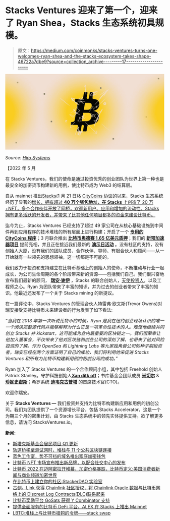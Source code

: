 # Stacks Ventures 迎来了第一个，迎来了 Ryan Shea，Stacks 生态系统初具规模。

> 原文：<https://medium.com/coinmonks/stacks-ventures-turns-one-welcomes-ryan-shea-and-the-stacks-ecosystem-takes-shape-46722a7dbe9?source=collection_archive---------17----------------------->

![](img/d5b532cfc6d72863a91acd569b13bc63.png)

*Source:* [*Hiro Systems*](https://www.hiro.so/blog/bitcoin-economy-the-challenges-of-bitcoin-defi)

【2022 年 5 月

在 Stacks Ventures，我们的使命是通过投资优秀的创业团队为世界上第一种也是最安全的加密货币构建新的用例，使比特币成为 Web3 的结算层。

自从 mainnet 推出[Stacks](https://stacks.co/)(1 月 21 日)& [CityCoins 协议](https://citycoins.co/)的以来，Stacks 生态系统经历了显著的[增长，拥有超过 **40 万个钱包地址，在 Stacks** 上创造了 20 万+NFT，多个合作伙伴开放了网桥，欢迎新用户、应用和增加的流动性。Stacks 拥有更多活跃的开发者，并带来了比其他任何项目都多的资金来建设比特币。](https://newsletter.stacks.org/issues/stacks-ecosystem-q1-recap-bridges-women-of-bitcoin-birth-of-the-bitcoin-odyssey-1156690)

迄今为止，Stacks Ventures 已经支持了超过 49 家公司在从核心基础设施到中间件再到应用程序的技术堆栈的所有层面上进行构建；开启了一个 [**专用的 CityCoins 程序**](https://www.citycoins.co/post/12-accelerator-projects-building-citycoins-utility)；3 月联合推出 [**比特币奥德赛 1.65 亿美元质押**](https://www.coindesk.com/business/2022/03/10/okcoin-stacks-launch-165m-pledge-to-support-bitcoin-related-projects/?utm_campaign=Building%20a%20better%20internet%20on%20Bitcoin&utm_medium=email&utm_source=Revue%20newsletter)；我们的 [**新预加速器项目**](https://twitter.com/TO/status/1524537660391440385?s=20&t=_DG_JPwxWfmlr5GbtWrpWg) 提前亮相，并且正在接近我们最新的 [**演示日活动**](https://www.eventbrite.com/e/stacks-ventures-demo-days-registration-327523801507) 。没有社区的支持，没有创始人大厦，没有我们的团队成员、合作伙伴、导师、有限合伙人和顾问——从一开始就有一些领先的思想领袖，这一切都是不可能的。

我们致力于投资和支持建立在比特币基础上的创始人的使命，不断推动与行业一起成长，为公司生命周期的各个阶段带来新的资源——包括我们自己。我们很兴奋地宣布我们最新的顾问， [**瑞安·谢伊**](https://twitter.com/ryaneshea) ，Stacks 的联合创始人，[天使投资人](https://www.shea.io/investments)，以及工程师之心。Ryan 为团队带来了丰富的知识，并为过去的创业者带来了丰富的知识。他最近还发布了一个关于 Stacks mining 的新提议。

在一篇评论中，Stacks Ventures 的管理合伙人特雷弗·欧文斯(Trevor Owens)对瑞安接受支持比特币未来建设者的行为发表了如下看法:

*“当我在 2013 年第一次听说比特币的时候，Ryan 是我在纽约创业现场认识的唯一一个阅读完整源代码并能够解释为什么它是一项革命性技术的人。难怪他继续共同创立 Stacks 并 kickstart，这可能成为业内最重要的区块链之一。我们很荣幸让他加入董事会，不仅带来了他对区块链和创业公司的深刻了解，也带来了他对风险投资的了解。作为 OpenSea 和 Lightning Labs 等九家独角兽公司的种子期投资者，瑞安已经在两个方面证明了自己的成功，我们将利用他来促进 Stacks Ventures 和所有为比特币构建新用例的初创公司的成功。”*

Ryan 加入了 Stacks Ventures 的一个合作顾问小组，其中包括 Freehold 创始人 Patrick Stanley。守护科技创始人[**Xan ditk off**](https://twitter.com/XanDitkoff)；书库基金会团队成员 [**米切尔**](https://twitter.com/mcuevasm) & [**珍妮史密斯**](https://twitter.com/jennyrmith)；希罗系统 [**迪韦克古普塔**](https://twitter.com/diwakergupta) 的首席技术官(CTO)。

欢迎你瑞安。

关于 **Stacks Ventures —** 我们投资并支持为比特币构建新应用和用例的初创公司。我们为团队提供了一个资源增长平台，包括 Stacks Accelerator，这是一个为期三个月的密集计划，由 Stacks 生态系统中的领先实体提供支持。欲了解更多信息，请访问 StacksVentures.io。

**新闻:**

*   [斯塔克斯基金会居民项目 Q1 更新](https://stacks.org/q1-residents-update)
*   [轨道桥移至测试网时，堆栈与 11 个公共区块链连接](https://stacks.org/stacks-goes-multichain)
*   [蓝色工作室，势不可挡的域名推出家庭加密钱包](https://www.coindesk.com/business/2022/05/12/blue-studios-unstoppable-domains-roll-out-family-crypto-wallets/)
*   [比特币 NFT 市场宣布推出新品牌，以配合社交中心的发布](https://cointelegraph.com/news/bitcoin-nft-marketplace-announces-new-brand-in-alignment-with-release-of-social-hub)
*   [比特币 2022 在迈阿密拉开帷幕，加密价格暴跌，比特币定义:美国消费者新闻与商业频道加密世界](https://www.cnbc.com/video/2022/04/06/bitcoin-2022-miami-crypto-prices-plunge-bitcoin-defi.html)
*   [在比特币上建立你的社区:StackerDAO 实验室](https://app.sigle.io/stackerdaolabs.id.stx/XKoBg0zwh15Da3fb1TgUz)
*   [古剑。Link 获得 Chainlink 社区授权，将 Chainlink Oracle 数据与比特币网络上的 Discreet Log Contracts(DLC)联系起来](https://blog.chain.link/dlc-link-chainlink-grant-bitcoin-discreet-log-contracts/)
*   [比特币奖励平台 GoSats 获得 Y Combinator 支持](https://www.freepressjournal.in/business/bitcoin-rewards-platform-gosats-receives-y-combinator-backing)
*   [提供全面服务的比特币 DeFi 平台，ALEX 在 Stacks 上推出 Mainnet](https://finance.yahoo.com/news/full-bitcoin-defi-platform-alex-140000399.html)
*   [LBTC:堆栈上与比特币挂钩的令牌——stack swap](https://stackswap.medium.com/lbtc-bitcoin-pegged-token-on-stacks-c557e6495897)